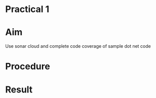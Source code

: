 # Practical 1 
# Aim
Use sonar cloud and complete code coverage of sample dot net code
 
 
  
# Procedure

# Result
